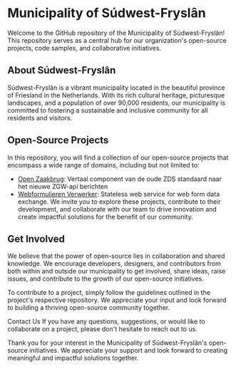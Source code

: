 # Municipality of Súdwest-Fryslân #
Welcome to the GitHub repository of the Municipality of Súdwest-Fryslân! This repository serves as a central hub for our organization's open-source projects, code samples, and collaborative initiatives.

## About Súdwest-Fryslân ##
Súdwest-Fryslân is a vibrant municipality located in the beautiful province of Friesland in the Netherlands. With its rich cultural heritage, picturesque landscapes, and a population of over 90,000 residents, our municipality is committed to fostering a sustainable and inclusive community for all residents and visitors.

## Open-Source Projects ##
In this repository, you will find a collection of our open-source projects that encompass a wide range of domains, including but not limited to:
- [Open Zaakbrug](https://github.com/Sudwest-Fryslan/OpenZaakBrug): Vertaal component van de oude ZDS standaard naar het nieuwe ZGW-api berichten
- [Webformulieren Verwerker](https://github.com/Sudwest-Fryslan/WebformulierenVerwerker): Stateless web service for web form data exchange.
We invite you to explore these projects, contribute to their development, and collaborate with our team to drive innovation and create impactful solutions for the benefit of our community.

## Get Involved ##
We believe that the power of open-source lies in collaboration and shared knowledge. We encourage developers, designers, and contributors from both within and outside our municipality to get involved, share ideas, raise issues, and contribute to the growth of our open-source initiatives.

To contribute to a project, simply follow the guidelines outlined in the project's respective repository. We appreciate your input and look forward to building a thriving open-source community together.

Contact Us
If you have any questions, suggestions, or would like to collaborate on a project, please don't hesitate to reach out to us.

Thank you for your interest in the Municipality of Súdwest-Fryslân's open-source initiatives. We appreciate your support and look forward to creating meaningful and impactful solutions together.
